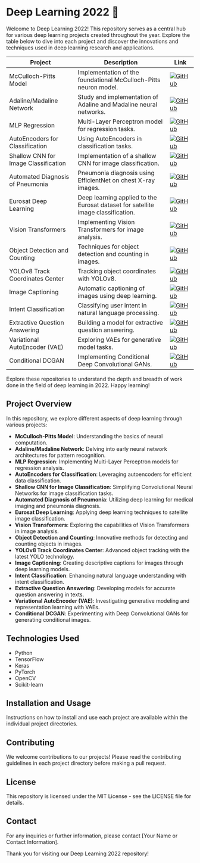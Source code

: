 # Deep Learning 2022 🚀

Welcome to Deep Learning 2022! This repository serves as a central hub for various deep learning projects created throughout the year. Explore the table below to dive into each project and discover the innovations and techniques used in deep learning research and applications.

| Project | Description | Link |
| ------- | ----------- | ---- |
| McCulloch-Pitts Model | Implementation of the foundational McCulloch-Pitts neuron model. | [![GitHub](https://img.shields.io/badge/GitHub-100000?style=for-the-badge&logo=github&logoColor=white)](https://github.com/MJAHMADEE/McCulloch-Pitts) |
| Adaline/Madaline Network | Study and implementation of Adaline and Madaline neural networks. | [![GitHub](https://img.shields.io/badge/GitHub-100000?style=for-the-badge&logo=github&logoColor=white)](https://github.com/MJAHMADEE/Adaline_Madaline_Network) |
| MLP Regression | Multi-Layer Perceptron model for regression tasks. | [![GitHub](https://img.shields.io/badge/GitHub-100000?style=for-the-badge&logo=github&logoColor=white)](https://github.com/MJAHMADEE/MLP_Regression) |
| AutoEncoders for Classification | Using AutoEncoders in classification tasks. | [![GitHub](https://img.shields.io/badge/GitHub-100000?style=for-the-badge&logo=github&logoColor=white)](https://github.com/MJAHMADEE/AutoEncoders_for_Classification) |
| Shallow CNN for Image Classification | Implementation of a shallow CNN for image classification. | [![GitHub](https://img.shields.io/badge/GitHub-100000?style=for-the-badge&logo=github&logoColor=white)](https://github.com/MJAHMADEE/Shallow-convolutional-neural-network-for-image-classification) |
| Automated Diagnosis of Pneumonia | Pneumonia diagnosis using EfficientNet on chest X-ray images. | [![GitHub](https://img.shields.io/badge/GitHub-100000?style=for-the-badge&logo=github&logoColor=white)](https://github.com/MJAHMADEE/Automated_Diagnosis_of_Pneumonia_from_Classification_of-Chest_XRay_Images_using_EfficientNet) |
| Eurosat Deep Learning | Deep learning applied to the Eurosat dataset for satellite image classification. | [![GitHub](https://img.shields.io/badge/GitHub-100000?style=for-the-badge&logo=github&logoColor=white)](https://github.com/MJAHMADEE/Eurosat_DeepLearning) |
| Vision Transformers | Implementing Vision Transformers for image analysis. | [![GitHub](https://img.shields.io/badge/GitHub-100000?style=for-the-badge&logo=github&logoColor=white)](https://github.com/MJAHMADEE/Vision_Transformers) |
| Object Detection and Counting | Techniques for object detection and counting in images. | [![GitHub](https://img.shields.io/badge/GitHub-100000?style=for-the-badge&logo=github&logoColor=white)](https://github.com/MJAHMADEE/Object_Detection_and_Counting) |
| YOLOv8 Track Coordinates Center | Tracking object coordinates with YOLOv8. | [![GitHub](https://img.shields.io/badge/GitHub-100000?style=for-the-badge&logo=github&logoColor=white)](https://github.com/MJAHMADEE/Yolov8_Track_Coordinates_Center) |
| Image Captioning | Automatic captioning of images using deep learning. | [![GitHub](https://img.shields.io/badge/GitHub-100000?style=for-the-badge&logo=github&logoColor=white)](https://github.com/MJAHMADEE/Image_Captioning) |
| Intent Classification | Classifying user intent in natural language processing. | [![GitHub](https://img.shields.io/badge/GitHub-100000?style=for-the-badge&logo=github&logoColor=white)](https://github.com/MJAHMADEE/Intent_Classification) |
| Extractive Question Answering | Building a model for extractive question answering. | [![GitHub](https://img.shields.io/badge/GitHub-100000?style=for-the-badge&logo=github&logoColor=white)](https://github.com/MJAHMADEE/Extractive_Question_Answering) |
| Variational AutoEncoder (VAE) | Exploring VAEs for generative model tasks. | [![GitHub](https://img.shields.io/badge/GitHub-100000?style=for-the-badge&logo=github&logoColor=white)](https://github.com/MJAHMADEE/VAE) |
| Conditional DCGAN | Implementing Conditional Deep Convolutional GANs. | [![GitHub](https://img.shields.io/badge/GitHub-100000?style=for-the-badge&logo=github&logoColor=white)](https://github.com/MJAHMADEE/Conditional_DCGAN) |

Explore these repositories to understand the depth and breadth of work done in the field of deep learning in 2022. Happy learning!

## Project Overview
In this repository, we explore different aspects of deep learning through various projects:

- **McCulloch-Pitts Model**: Understanding the basics of neural computation.
- **Adaline/Madaline Network**: Delving into early neural network architectures for pattern recognition.
- **MLP Regression**: Implementing Multi-Layer Perceptron models for regression analysis.
- **AutoEncoders for Classification**: Leveraging autoencoders for efficient data classification.
- **Shallow CNN for Image Classification**: Simplifying Convolutional Neural Networks for image classification tasks.
- **Automated Diagnosis of Pneumonia**: Utilizing deep learning for medical imaging and pneumonia diagnosis.
- **Eurosat Deep Learning**: Applying deep learning techniques to satellite image classification.
- **Vision Transformers**: Exploring the capabilities of Vision Transformers in image analysis.
- **Object Detection and Counting**: Innovative methods for detecting and counting objects in images.
- **YOLOv8 Track Coordinates Center**: Advanced object tracking with the latest YOLO technology.
- **Image Captioning**: Creating descriptive captions for images through deep learning models.
- **Intent Classification**: Enhancing natural language understanding with intent classification.
- **Extractive Question Answering**: Developing models for accurate question answering in texts.
- **Variational AutoEncoder (VAE)**: Investigating generative modeling and representation learning with VAEs.
- **Conditional DCGAN**: Experimenting with Deep Convolutional GANs for generating conditional images.

## Technologies Used
- Python
- TensorFlow
- Keras
- PyTorch
- OpenCV
- Scikit-learn

## Installation and Usage
Instructions on how to install and use each project are available within the individual project directories.

## Contributing
We welcome contributions to our projects! Please read the contributing guidelines in each project directory before making a pull request.

## License
This repository is licensed under the MIT License - see the LICENSE file for details.

## Contact
For any inquiries or further information, please contact [Your Name or Contact Information].

Thank you for visiting our Deep Learning 2022 repository!

